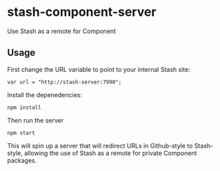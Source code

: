 stash-component-server
======================

Use Stash as a remote for Component

## Usage

First change the URL variable to point to your internal Stash site:

    var url = "http://stash-server:7990";
  
Install the depenedencies:

    npm install

Then run the server 

    npm start

This will spin up a server that will redirect URLs in Github-style
to Stash-style, allowing the use of Stash as a remote for private
Component packages.
